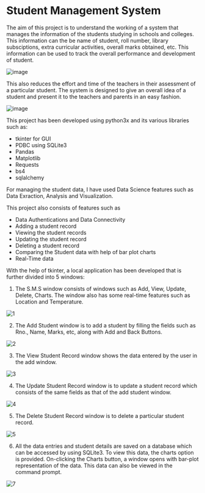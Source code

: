 # Student Management System

The aim of this project is to understand the working of a system that manages the information of the students studying in schools and colleges. This information can the be name of student, roll number, library subsciptions, extra curricular activities, overall marks obtained, etc. This information can be used to track the overall performance and development of student.

![image](https://user-images.githubusercontent.com/88525549/188597871-8b821042-682f-4069-b39b-3ad6a8a1cc33.png)

This also reduces the effort and time of the teachers in their assessment of a particular student. The system is designed to give an overall idea of a student and present it to the teachers and parents in an easy fashion.

![image](https://user-images.githubusercontent.com/88525549/188597332-a5aba628-d2ea-46a6-9304-a92b18f125b7.png)


This project has been developed using python3x and its various libraries such as:

- tkinter for GUI
- PDBC using SQLite3
- Pandas
- Matplotlib
- Requests
- bs4
- sqlalchemy

For managing the student data, I have used Data Science features such as Data Exraction, Analysis and Visualization.

This project also consists of features such as 

- Data Authentications and Data Connectivity
- Adding a student record
- Viewing the student records
- Updating the student record
- Deleting a student record
- Comparing the Student data with help of bar plot charts
- Real-Time data 

With the help of tkinter,  a local application has been developed that is further divided into 5 windows:

1. The S.M.S window consists of windows such as Add, View, Update, Delete, Charts. The window also has some real-time features such as Location and Temperature.

![1](https://user-images.githubusercontent.com/88525549/188590695-7affd983-87a4-48f7-8bfb-7c92bf91efb4.png)

2. The Add Student window is to add a student by filling the fields such as Rno., Name, Marks, etc, along with Add and Back Buttons.

![2](https://user-images.githubusercontent.com/88525549/188591699-1c0ea461-0ede-41b9-8873-05649cab6ca4.png)

3. The View Student Record window shows the data entered by the user in the add window.

![3](https://user-images.githubusercontent.com/88525549/188592144-63279090-bf67-410d-a139-fd23f7fd4c0f.png)

4. The Update Student Record window is to update a student record which consists of the same fields as that of the add student window.

![4](https://user-images.githubusercontent.com/88525549/188592576-6bd86097-e86d-4dea-8b46-3d80e6b0547a.png)

5. The Delete Student Record window is to delete a particular student record.

![5](https://user-images.githubusercontent.com/88525549/188595246-553a1772-0242-42e3-95d3-fee6b31c9e68.png)

6. All the data entries and student details are saved on a database which can be accessed by using SQLite3. To view this data, the charts option is provided.
    On-clicking the Charts button, a window opens with bar-plot representation of the data. This data can also be viewed in the command prompt.
    
![7](https://user-images.githubusercontent.com/88525549/188595904-426578ed-853d-4813-b6a5-5f0ff0eee6ee.jpg)

